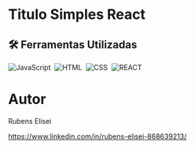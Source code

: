 # Titulo Simples React


## 🛠 Ferramentas Utilizadas
![JavaScript](https://img.shields.io/badge/-JavaScript-05122A?style=flat&logo=javascript)&nbsp;
![HTML](https://img.shields.io/badge/-HTML-05122A?style=flat&logo=HTML5)&nbsp;
![CSS](https://img.shields.io/badge/-CSS-05122A?style=flat&logo=CSS3&logoColor=1572B6)&nbsp;
![REACT](https://img.shields.io/badge/-react-05122A?style=flat&logo=react)


# Autor

Rubens Elisei

https://www.linkedin.com/in/rubens-elisei-868639213/
